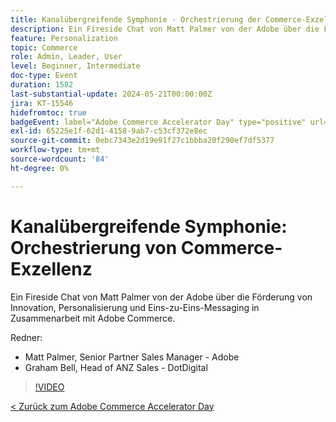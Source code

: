 ```yaml
---
title: Kanalübergreifende Symphonie - Orchestrierung der Commerce-Exzellenz
description: Ein Fireside Chat von Matt Palmer von der Adobe über die Förderung von Innovation, Personalisierung und Eins-zu-Eins-Messaging in Zusammenarbeit mit Adobe Commerce.
feature: Personalization
topic: Commerce
role: Admin, Leader, User
level: Beginner, Intermediate
doc-type: Event
duration: 1582
last-substantial-update: 2024-05-21T00:00:00Z
jira: KT-15546
hidefromtoc: true
badgeEvent: label="Adobe Commerce Accelerator Day" type="positive" url="https://experienceleague.adobe.com/en/docs/events/apac-commerce-recordings/2024/overview"
exl-id: 65225e1f-62d1-4158-9ab7-c53cf372e8ec
source-git-commit: 0ebc7343e2d19e91f27c1bbba20f290ef7df5377
workflow-type: tm+mt
source-wordcount: '84'
ht-degree: 0%

---
```


# Kanalübergreifende Symphonie: Orchestrierung von Commerce-Exzellenz

Ein Fireside Chat von Matt Palmer von der Adobe über die Förderung von Innovation, Personalisierung und Eins-zu-Eins-Messaging in Zusammenarbeit mit Adobe Commerce.

Redner:

+ Matt Palmer, Senior Partner Sales Manager - Adobe
+ Graham Bell, Head of ANZ Sales - DotDigital

>[!VIDEO](https://video.tv.adobe.com/v/3429273/?learn=on)

[&lt; Zurück zum Adobe Commerce Accelerator Day](./overview.md)
